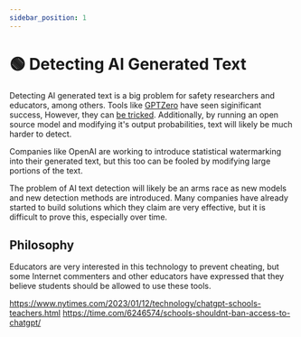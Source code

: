 ```yaml
---
sidebar_position: 1
---
```


# 🟢 Detecting AI Generated Text

Detecting AI generated text is a big problem for safety researchers and educators,
among others. Tools like [GPTZero](https://gptzero.me) have seen siginificant success,
However, they can [be tricked](https://twitter.com/goodside/status/1610552172038737920?ref_src=twsrc%5Etfw). Additionally, by running an open source model and modifying it's
output probabilities, text will likely be much harder to detect.

Companies like OpenAI are working to introduce statistical watermarking into their
generated text, but this too can be fooled by modifying large portions of the text.

The problem of AI text detection will likely be an arms race as new models and 
new detection methods are introduced. Many companies have already started to 
build solutions which they claim are very effective, but it is difficult to prove
this, especially over time.

## Philosophy

Educators are very interested in this technology to prevent cheating, but some 
Internet commenters and other educators have expressed that they believe students
should be allowed to use these tools. 

https://www.nytimes.com/2023/01/12/technology/chatgpt-schools-teachers.html
https://time.com/6246574/schools-shouldnt-ban-access-to-chatgpt/